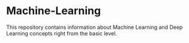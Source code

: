 # Machine-Learning
This repository contains information about Machine Learning and Deep Learning concepts right from the basic level.
